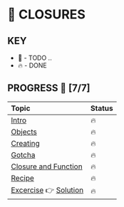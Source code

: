 # 🐺 CLOSURES

## KEY
* 🚧 - TODO ..
* 🔥 - DONE

## PROGRESS 🚀 [7/7]
|  Topic       |        Status     |
| :-------------  | :------------- |
| [Intro](./notes/Intro.md) | 🔥 |
| [Objects](./notes/objects.md) | 🔥 |
| [Creating](./notes/creating.md) | 🔥 |
| [Gotcha](./notes/gotcha.md) | 🔥 |
| [Closure and Function](./notes/closure-and-func.md) | 🔥 |
| [Recipe](./notes/recipe.md) | 🔥 |
|[Excercise](./exercise/README.md) 👉 [Solution](./solution/Closure.js) | 🔥 |
